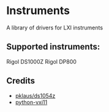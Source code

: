 # Instruments
A library of drivers for LXI instruments

## Supported instruments:
Rigol DS1000Z
Rigol DP800

## Credits
* [pklaus/ds1054z](https://github.com/pklaus/ds1054z)
* [python-vxi11](https://pypi.org/project/python-vxi11/)
